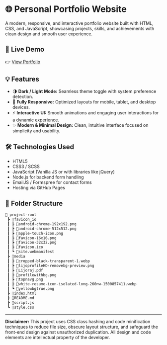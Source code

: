 # 🌐 Personal Portfolio Website

A modern, responsive, and interactive portfolio website built with HTML, CSS, and JavaScript, showcasing projects, skills, and achievements with clean design and smooth user experience.

## 🔗 Live Demo

👉 [View Portfolio](https://lijoraj-p-r.github.io/myportfolio/)  

## 💡 Features


- 🌗 **Dark / Light Mode:** Seamless theme toggle with system preference detection.  
- 📱 **Fully Responsive:** Optimized layouts for mobile, tablet, and desktop devices.  
- ⚡ **Interactive UI:** Smooth animations and engaging user interactions for a dynamic experience.  
- ✨ **Modern & Minimal Design:** Clean, intuitive interface focused on simplicity and usability.  

## 🛠 Technologies Used

- HTML5
- CSS3 / SCSS
- JavaScript (Vanilla JS or with libraries like jQuery)
-  Node.js for backend form handling
- EmailJS / Formspree for contact forms
- Hosting via GitHub Pages 

## 📁 Folder Structure

```bash
📂 project-root
 ┣ 📂favicon_io
 ┃ ┣ 📜android-chrome-192x192.png
 ┃ ┣ 📜android-chrome-512x512.png
 ┃ ┣ 📜apple-touch-icon.png
 ┃ ┣ 📜favicon-16x16.png
 ┃ ┣ 📜favicon-32x32.png
 ┃ ┣ 📜favicon.ico
 ┃ ┗ 📜site.webmanifest
 ┣ 📂media
 ┃ ┣ 📜cropped-black-transparent-1.webp
 ┃ ┣ 📜lijoprofileHD-removebg-preview.png
 ┃ ┣ 📜Lijoraj.pdf
 ┃ ┣ 📜profilewithbg.png
 ┃ ┣ 📜topnavg.png
 ┃ ┣ 📜white-resume-icon-isolated-long-260nw-1500857411.webp
 ┃ ┗ 📜yellowbgtrue.png
 ┣ 📜index.html
 ┣ 📜README.md
 ┣ 📜script.js
 ┗ 📜style.css
```
---
**Disclaimer:** This project uses CSS class hashing and code minification techniques to reduce file size, obscure layout structure, and safeguard the front-end design against unauthorized duplication. All design and code elements are intellectual property of the developer.
